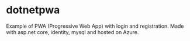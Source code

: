 # dotnetpwa
Example of PWA (Progressive Web App) with login and registration.
Made with asp.net core, identity, mysql and hosted on Azure.

